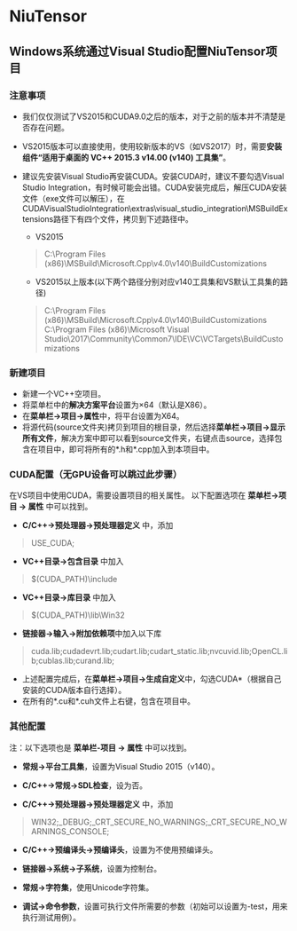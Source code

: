 # NiuTensor

## Windows系统通过Visual Studio配置NiuTensor项目

### 注意事项

* 我们仅仅测试了VS2015和CUDA9.0之后的版本，对于之前的版本并不清楚是否存在问题。
* VS2015版本可以直接使用，使用较新版本的VS（如VS2017）时，需要**安装组件“适用于桌面的 VC++ 2015.3 v14.00 (v140) 工具集”**。
* 建议先安装Visual Studio再安装CUDA。安装CUDA时，建议不要勾选Visual Studio Integration，有时候可能会出错。CUDA安装完成后，解压CUDA安装文件（exe文件可以解压），在CUDAVisualStudioIntegration\extras\visual_studio_integration\MSBuildExtensions路径下有四个文件，拷贝到下述路径中。

  * VS2015
  > C:\Program Files (x86)\MSBuild\Microsoft.Cpp\v4.0\v140\BuildCustomizations

  * VS2015以上版本(以下两个路径分别对应v140工具集和VS默认工具集的路径)
  > C:\Program Files (x86)\MSBuild\Microsoft.Cpp\v4.0\v140\BuildCustomizations
  > C:\Program Files (x86)\Microsoft Visual Studio\2017\Community\Common7\IDE\VC\VCTargets\BuildCustomizations

### 新建项目

* 新建一个VC++空项目。
* 将菜单栏中的**解决方案平台**设置为×64（默认是X86）。
* 在**菜单栏->项目->属性**中，将平台设置为X64。
* 将源代码(source文件夹)拷贝到项目的根目录，然后选择**菜单栏->项目->显示所有文件**，解决方案中即可以看到source文件夹，右键点击source，选择包含在项目中，即可将所有的*.h和*.cpp加入到本项目中。

### CUDA配置（无GPU设备可以跳过此步骤）

在VS项目中使用CUDA，需要设置项目的相关属性。
以下配置选项在 **菜单栏->项目 -> 属性** 中可以找到。

* **C/C++->预处理器->预处理器定义** 中，添加

> USE_CUDA;

* **VC++目录->包含目录** 中加入

> $(CUDA_PATH)\include

* **VC++目录->库目录** 中加入 

> $(CUDA_PATH)\lib\Win32

* **链接器->输入->附加依赖项**中加入以下库

> cuda.lib;cudadevrt.lib;cudart.lib;cudart_static.lib;nvcuvid.lib;OpenCL.lib;cublas.lib;curand.lib;

* 上述配置完成后，在**菜单栏->项目->生成自定义**中，勾选CUDA*（根据自己安装的CUDA版本自行选择）。
* 在所有的*.cu和*.cuh文件上右键，包含在项目中。

### 其他配置

注：以下选项也是 **菜单栏-项目 -> 属性** 中可以找到。

* **常规->平台工具集**，设置为Visual Studio 2015（v140）。

* **C/C++->常规->SDL检查**，设为否。

* **C/C++->预处理器->预处理器定义** 中，添加

> WIN32;_DEBUG;_CRT_SECURE_NO_WARNINGS;_CRT_SECURE_NO_WARNINGS_CONSOLE;

* **C/C++->预编译头->预编译头**，设置为不使用预编译头。

* **链接器->系统->子系统**，设置为控制台。

* **常规->字符集**，使用Unicode字符集。

* **调试->命令参数**，设置可执行文件所需要的参数（初始可以设置为-test，用来执行测试用例）。
